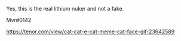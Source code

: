 Yes, this is the real lithium nuker and not a fake.

Mvr#0142


https://tenor.com/view/cat-cat-e-cat-meme-cat-face-gif-23642589

